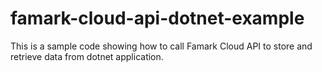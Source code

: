# famark-cloud-api-dotnet-example
This is a sample code showing how to call Famark Cloud API to store and retrieve data from dotnet application.

